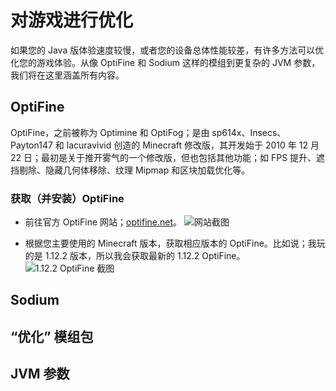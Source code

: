 # 对游戏进行优化

如果您的 Java 版体验速度较慢，或者您的设备总体性能较差，有许多方法可以优化您的游戏体验。从像 OptiFine 和 Sodium 这样的模组到更复杂的 JVM 参数，我们将在这里涵盖所有内容。

## OptiFine
OptiFine，之前被称为 Optimine 和 OptiFog；是由 sp614x、Insecs、Payton147 和 lacuravivid 创造的 Minecraft 修改版，其开发始于 2010 年 12 月 22 日；最初是关于推开雾气的一个修改版，但也包括其他功能；如 FPS 提升、遮挡剔除、隐藏几何体移除、纹理 Mipmap 和区块加载优化等。

### 获取（并安装）OptiFine
- 前往官方 OptiFine 网站；[optifine.net](https://optifine.net)。
![网站截图](https://media.discordapp.net/attachments/955349865758601266/1035479281960243230/Screenshot_2022-10-28_17-00-12.png)

- 根据您主要使用的 Minecraft 版本，获取相应版本的 OptiFine。比如说；我玩的是 1.12.2 版本，所以我会获取最新的 1.12.2 OptiFine。
![1.12.2 OptiFine 截图](https://media.discordapp.net/attachments/955349865758601266/1035479282627137576/Screenshot_2022-10-28_17-03-03.png)

## Sodium
## “优化” 模组包
## JVM 参数

